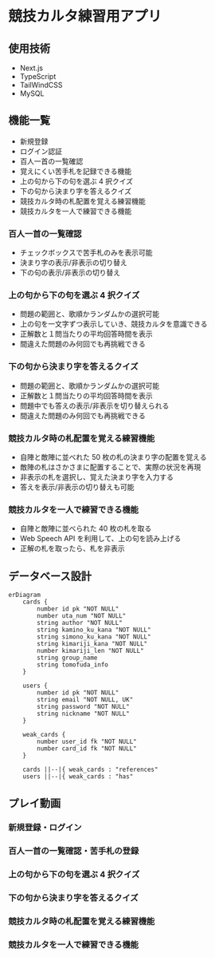 # 競技カルタ練習用アプリ

## 使用技術

- Next.js
- TypeScript
- TailWindCSS
- MySQL

## 機能一覧

- 新規登録
- ログイン認証
- 百人一首の一覧確認
- 覚えにくい苦手札を記録できる機能
- 上の句から下の句を選ぶ 4 択クイズ
- 下の句から決まり字を答えるクイズ
- 競技カルタ時の札配置を覚える練習機能
- 競技カルタを一人で練習できる機能

### 百人一首の一覧確認

- チェックボックスで苦手札のみを表示可能
- 決まり字の表示/非表示の切り替え
- 下の句の表示/非表示の切り替え

### 上の句から下の句を選ぶ 4 択クイズ

- 問題の範囲と、歌順かランダムかの選択可能
- 上の句を一文字ずつ表示していき、競技カルタを意識できる
- 正解数と１問当たりの平均回答時間を表示
- 間違えた問題のみ何回でも再挑戦できる

### 下の句から決まり字を答えるクイズ

- 問題の範囲と、歌順かランダムかの選択可能
- 正解数と１問当たりの平均回答時間を表示
- 問題中でも答えの表示/非表示を切り替えられる
- 間違えた問題のみ何回でも再挑戦できる

### 競技カルタ時の札配置を覚える練習機能

- 自陣と敵陣に並べれた 50 枚の札の決まり字の配置を覚える
- 敵陣の札はさかさまに配置することで、実際の状況を再現
- 非表示の札を選択し、覚えた決まり字を入力する
- 答えを表示/非表示の切り替えも可能

### 競技カルタを一人で練習できる機能

- 自陣と敵陣に並べられた 40 枚の札を取る
- Web Speech API を利用して、上の句を読み上げる
- 正解の札を取ったら、札を非表示

## データベース設計

```mermaid
erDiagram
    cards {
        number id pk "NOT NULL"
        number uta_num "NOT NULL"
        string author "NOT NULL"
        string kamino_ku_kana "NOT NULL"
        string simono_ku_kana "NOT NULL"
        string kimariji_kana "NOT NULL"
        number kimariji_len "NOT NULL"
        string group_name
        string tomofuda_info
    }

    users {
        number id pk "NOT NULL"
        string email "NOT NULL, UK"
        string password "NOT NULL"
        string nickname "NOT NULL"
    }

    weak_cards {
        number user_id fk "NOT NULL"
        number card_id fk "NOT NULL"
    }

    cards ||--|{ weak_cards : "references"
    users ||--|{ weak_cards : "has"
```

## プレイ動画

### 新規登録・ログイン

### 百人一首の一覧確認・苦手札の登録

### 上の句から下の句を選ぶ 4 択クイズ

### 下の句から決まり字を答えるクイズ

### 競技カルタ時の札配置を覚える練習機能

### 競技カルタを一人で練習できる機能

